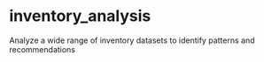 # inventory_analysis
Analyze a wide range of inventory datasets to identify patterns and recommendations
